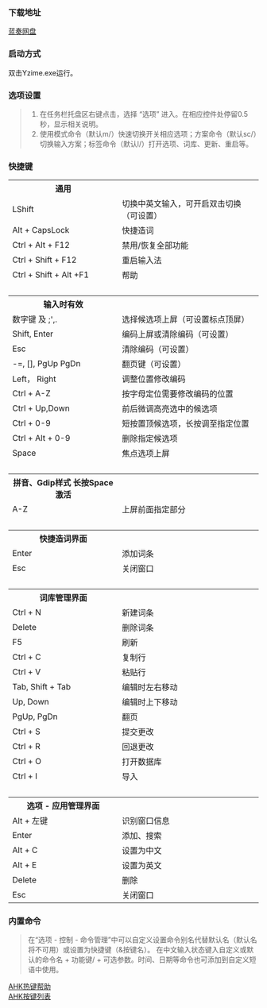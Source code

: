 ### 下载地址

[蓝奏网盘](https://wwi.lanzoui.com/b01bga84b)

### 启动方式

双击Yzime.exe运行。

### 选项设置

>1) 在任务栏托盘区右键点击，选择 “选项” 进入。在相应控件处停留0.5秒，显示相关说明。
>2) 使用模式命令（默认m/）快速切换开关相应选项；方案命令（默认sc/）切换输入方案；标签命令（默认l/）打开选项、词库、更新、重启等。

### 快捷键
<table>
<tr><th>通用</th><th></th></tr>
<tr><td >LShift</td><td>切换中英文输入，可开启双击切换（可设置）</td></tr>
<tr><td >Alt + CapsLock</td><td>快捷造词</td></tr>
<tr><td >Ctrl + Alt + F12</td><td>禁用/恢复全部功能</td></tr>
<tr><td >Ctrl + Shift + F12</td><td>重启输入法</td></tr>
<tr><td >Ctrl + Shift + Alt +F1</td><td>帮助</td></tr>
<tr><td >　</td><td ></td></tr>
<tr><th>输入时有效</th><th></th></tr>
<tr><td >数字键 及 ;',.</td><td >选择候选项上屏（可设置标点顶屏）</td></tr>
<tr><td >Shift, Enter</td><td >编码上屏或清除编码（可设置）</td></tr>
<tr><td >Esc</td><td >清除编码（可设置）</td></tr>
<tr><td >-=, [], PgUp PgDn</td><td >翻页键（可设置）</td></tr>
<tr><td >Left， Right</td><td >调整位置修改编码</td></tr>
<tr><td >Ctrl + A-Z</td><td >按字母定位需要修改编码的位置</td></tr>
<tr><td >Ctrl + Up,Down</td><td >前后微调高亮选中的候选项</td></tr>
<tr><td >Ctrl + 0-9</td><td >短按置顶候选项，长按调至指定位置</td></tr>
<tr><td >Ctrl + Alt + 0-9</td><td >删除指定候选项</td></tr>
<tr><td >Space</td><td >焦点选项上屏</td></tr>
<tr><td >　</td><td ></td></tr>
<tr><th>拼音、Gdip样式 长按Space激活</th><th></th></tr>
<tr><td >A-Z</td><td >上屏前面指定部分</td></tr>
<tr><td >　</td><td ></td></tr>
<tr><th>快捷造词界面</th><th></th></tr>
<tr><td >Enter</td><td >添加词条</td></tr>
<tr><td >Esc</td><td >关闭窗口</td></tr>
<tr><td >　</td><td ></td></tr>
<tr><th>词库管理界面</th><th></th></tr>
<tr><td >Ctrl + N</td><td >新建词条</td></tr>
<tr><td >Delete</td><td >删除词条</td></tr>
<tr><td >F5</td><td >刷新</td></tr>
<tr><td >Ctrl + C</td><td >复制行</td></tr>
<tr><td >Ctrl + V</td><td >粘贴行</td></tr>
<tr><td >Tab, Shift + Tab</td><td >编辑时左右移动</td></tr>
<tr><td >Up, Down</td><td >编辑时上下移动</td></tr>
<tr><td >PgUp, PgDn</td><td >翻页</td></tr>
<tr><td >Ctrl + S</td><td >提交更改</td></tr>
<tr><td >Ctrl + R</td><td >回退更改</td></tr>
<tr><td >Ctrl + O</td><td >打开数据库</td></tr>
<tr><td >Ctrl + I</td><td >导入</td></tr>
<tr><td >　</td><td ></td></tr>
<tr><th>选项 - 应用管理界面</th><th></th></tr>
<tr><td >Alt + 左键</td><td >识别窗口信息</td></tr>
<tr><td >Enter</td><td >添加、搜索</td></tr>
<tr><td >Alt + C</td><td >设置为中文</td></tr>
<tr><td >Alt + E</td><td >设置为英文</td></tr>
<tr><td >Delete</td><td >删除</td></tr>
<tr><td >Esc</td><td >关闭窗口</td></tr>
</table>

### 内置命令

>在“选项 - 控制 - 命令管理”中可以自定义设置命令别名代替默认名（默认名将不可用）或设置为快捷键（&按键名）。
在中文输入状态键入自定义或默认的命令名 + 功能键/ + 可选参数。时间、日期等命令也可添加到自定义短语中使用。

[AHK热键帮助](https://orz707.gitee.io/wyagd001.github.io/docs/Hotkeys.htm)  
[AHK按键列表](https://orz707.gitee.io/wyagd001.github.io/docs/KeyList.htm)  